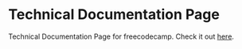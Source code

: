 # Technical Documentation Page

Technical Documentation Page for freecodecamp. Check it out [here](https://mouri11.github.io/Tech-Doc/).